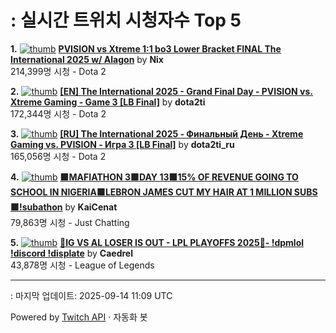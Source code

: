 # : 실시간 트위치 시청자수 Top 5

**1.** [![thumb](https://static-cdn.jtvnw.net/previews-ttv/live_user_nix-320x180.jpg)](https://twitch.tv/Nix)
**[PVISION vs Xtreme 1:1 bo3 Lower Bracket FINAL The International 2025 w/ Alagon](https://twitch.tv/Nix)** by **Nix**<br>214,399명 시청  - Dota 2

**2.** [![thumb](https://static-cdn.jtvnw.net/previews-ttv/live_user_dota2ti-320x180.jpg)](https://twitch.tv/dota2ti)
**[[EN] The International 2025 - Grand Final Day - PVISION vs. Xtreme Gaming - Game 3 [LB Final]](https://twitch.tv/dota2ti)** by **dota2ti**<br>172,344명 시청  - Dota 2

**3.** [![thumb](https://static-cdn.jtvnw.net/previews-ttv/live_user_dota2ti_ru-320x180.jpg)](https://twitch.tv/dota2ti_ru)
**[[RU] The International 2025 - Финальный День - Xtreme Gaming vs. PVISION - Игра 3 [LB Final]](https://twitch.tv/dota2ti_ru)** by **dota2ti_ru**<br>165,056명 시청  - Dota 2

**4.** [![thumb](https://static-cdn.jtvnw.net/previews-ttv/live_user_kaicenat-320x180.jpg)](https://twitch.tv/KaiCenat)
**[🟩MAFIATHON 3🟩DAY 13🟩15% OF REVENUE GOING TO SCHOOL IN NIGERIA🟩LEBRON JAMES CUT MY HAIR AT 1 MILLION SUBS🟩!subathon](https://twitch.tv/KaiCenat)** by **KaiCenat**<br>79,863명 시청  - Just Chatting

**5.** [![thumb](https://static-cdn.jtvnw.net/previews-ttv/live_user_caedrel-320x180.jpg)](https://twitch.tv/Caedrel)
**[🔴IG VS AL LOSER IS OUT - LPL PLAYOFFS 2025🔴-  !dpmlol !discord !displate](https://twitch.tv/Caedrel)** by **Caedrel**<br>43,878명 시청  - League of Legends


---
: 마지막 업데이트: 2025-09-14 11:09 UTC

Powered by [Twitch API](https://dev.twitch.tv/docs/api/reference) · 자동화 봇